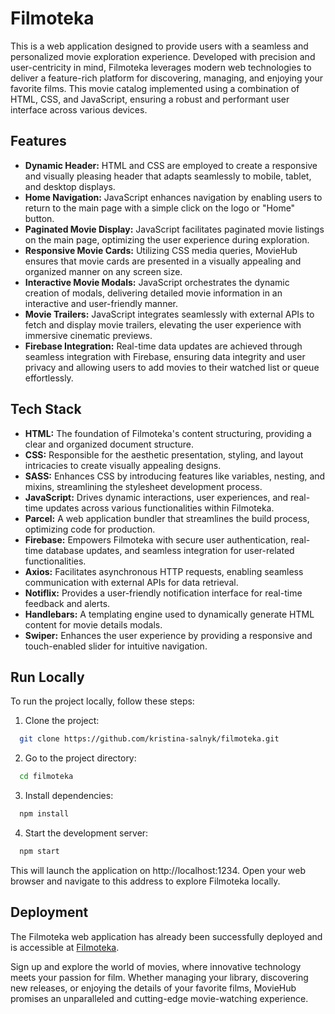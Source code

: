 
# Filmoteka

This is a web application designed to provide users with a seamless and personalized movie exploration experience. Developed with precision and user-centricity in mind, Filmoteka leverages modern web technologies to deliver a feature-rich platform for discovering, managing, and enjoying your favorite films. This movie catalog implemented using a combination of HTML, CSS, and JavaScript, ensuring a robust and performant user interface across various devices.
## Features

- **Dynamic Header:** HTML and CSS are employed to create a responsive and visually pleasing header that adapts seamlessly to mobile, tablet, and desktop displays.
- **Home Navigation:** JavaScript enhances navigation by enabling users to return to the main page with a simple click on the logo or "Home" button.
- **Paginated Movie Display:** JavaScript facilitates paginated movie listings on the main page, optimizing the user experience during exploration.
- **Responsive Movie Cards:** Utilizing CSS media queries, MovieHub ensures that movie cards are presented in a visually appealing and organized manner on any screen size.
- **Interactive Movie Modals:** JavaScript orchestrates the dynamic creation of modals, delivering detailed movie information in an interactive and user-friendly manner.
- **Movie Trailers:** JavaScript integrates seamlessly with external APIs to fetch and display movie trailers, elevating the user experience with immersive cinematic previews.
- **Firebase Integration:** Real-time data updates are achieved through seamless integration with Firebase, ensuring data integrity and user privacy and allowing users to add movies to their watched list or queue effortlessly.
## Tech Stack

- **HTML:** The foundation of Filmoteka's content structuring, providing a clear and organized document structure.
- **CSS:** Responsible for the aesthetic presentation, styling, and layout intricacies to create visually appealing designs.
- **SASS:** Enhances CSS by introducing features like variables, nesting, and mixins, streamlining the stylesheet development process.
- **JavaScript:** Drives dynamic interactions, user experiences, and real-time updates across various functionalities within Filmoteka.
- **Parcel:** A web application bundler that streamlines the build process, optimizing code for production.
- **Firebase:** Empowers Filmoteka with secure user authentication, real-time database updates, and seamless integration for user-related functionalities.
- **Axios:** Facilitates asynchronous HTTP requests, enabling seamless communication with external APIs for data retrieval.
- **Notiflix:** Provides a user-friendly notification interface for real-time feedback and alerts.
- **Handlebars:** A templating engine used to dynamically generate HTML content for movie details modals.
- **Swiper:** Enhances the user experience by providing a responsive and touch-enabled slider for intuitive navigation.




## Run Locally

To run the project locally, follow these steps:

1. Clone the project:
```bash
  git clone https://github.com/kristina-salnyk/filmoteka.git
```
2. Go to the project directory:

```bash
  cd filmoteka
```

3. Install dependencies:

```bash
  npm install
```

4. Start the development server:

```bash
  npm start
```
This will launch the application on http://localhost:1234. Open your web browser and navigate to this address to explore Filmoteka locally.


## Deployment

The Filmoteka web application has already been successfully deployed and is accessible at [Filmoteka](https://kristina-salnyk.github.io/filmoteka/).

Sign up and explore the world of movies, where innovative technology meets your passion for film. Whether managing your library, discovering new releases, or enjoying the details of your favorite films, MovieHub promises an unparalleled and cutting-edge movie-watching experience.